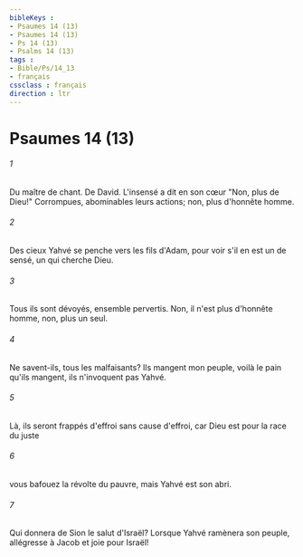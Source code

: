 ```yaml
---
bibleKeys : 
- Psaumes 14 (13)
- Psaumes 14 (13)
- Ps 14 (13)
- Psalms 14 (13)
tags : 
- Bible/Ps/14_13
- français
cssclass : français
direction : ltr
---
```


# Psaumes 14 (13)

###### 1
Du maître de chant. De David. L'insensé a dit en son cœur "Non, plus de Dieu!" Corrompues, abominables leurs actions; non, plus d'honnête homme.
###### 2
Des cieux Yahvé se penche vers les fils d'Adam, pour voir s'il en est un de sensé, un qui cherche Dieu.
###### 3
Tous ils sont dévoyés, ensemble pervertis. Non, il n'est plus d'honnête homme, non, plus un seul.
###### 4
Ne savent-ils, tous les malfaisants? Ils mangent mon peuple, voilà le pain qu'ils mangent, ils n'invoquent pas Yahvé.
###### 5
Là, ils seront frappés d'effroi sans cause d'effroi, car Dieu est pour la race du juste
###### 6
vous bafouez la révolte du pauvre, mais Yahvé est son abri.
###### 7
Qui donnera de Sion le salut d'Israël? Lorsque Yahvé ramènera son peuple, allégresse à Jacob et joie pour Israël!
